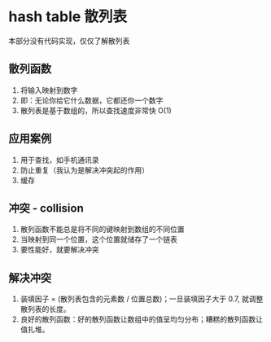# hash table 散列表
本部分没有代码实现，仅仅了解散列表

## 散列函数
1. 将输入映射到数字
2. 即：无论你给它什么数据，它都还你一个数字
3. 散列表是基于数组的，所以查找速度非常快 O(1)

## 应用案例
1. 用于查找，如手机通讯录
2. 防止重复（我认为是解决冲突起的作用）
3. 缓存

## 冲突 - collision
1. 散列函数不能总是将不同的键映射到数组的不同位置
2. 当映射到同一个位置，这个位置就储存了一个链表
3. 要性能好，就要解决冲突

## 解决冲突
1. 装填因子 = (散列表包含的元素数 / 位置总数)；一旦装填因子大于 0.7, 就调整散列表的长度。
2. 良好的散列函数：好的散列函数让数组中的值呈均匀分布；糟糕的散列函数让值扎堆。
